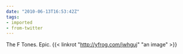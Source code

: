 ```yaml
---
date: "2010-06-13T16:53:42Z"
tags:
- imported
- from-twitter
---
```

The F Tones. Epic.  {{< linkrot "http://yfrog.com/jwhguj" "an image" >}}
